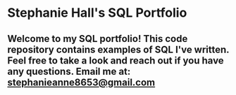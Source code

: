 # Stephanie Hall's SQL Portfolio

## Welcome to my SQL portfolio! This code repository contains examples of SQL I've written. Feel free to take a look and reach out if you have any questions. Email me at: stephanieanne8653@gmail.com
